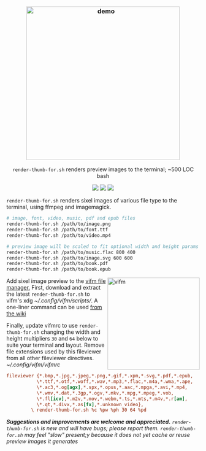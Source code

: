 <h3 align="center"><img src="./test/render-for.demo.gif" alt="demo" height="400px"></h3>
<p align="center"><code>render-thumb-for.sh</code> renders preview images to the terminal; ~500 LOC bash</p>
<p align="center">
<a href="https://github.com/iambumblehead/render-thumb-for.sh/workflows"><img src="https://github.com/iambumblehead/render-thumb-for.sh/workflows/shellcheck/badge.svg"></a>
<a href="./LICENSE.md"><img src="https://img.shields.io/badge/license-ISC-blue.svg"></a>
<a href="https://github.com/iambumblehead/render-thumb-for.sh/releases"><img src="https://img.shields.io/github/release/iambumblehead/render-thumb-for.sh.svg"></a>
</p>

`render-thumb-for.sh` renders sixel images of various file type to the terminal, using ffmpeg and imagemagick.
```bash
# image, font, video, music, pdf and epub files
render-thumb-for.sh /path/to/image.png
render-thumb-for.sh /path/to/font.ttf
render-thumb-for.sh /path/to/video.mp4

# preview image will be scaled to fit optional width and height params
render-thumb-for.sh /path/to/music.flac 800 400
render-thumb-for.sh /path/to/image.svg 600 600
render-thumb-for.sh /path/to/book.pdf
render-thumb-for.sh /path/to/book.epub
```

<img src="./test/render-for-vifm.gif" alt="vifm" align="right" height="240px">

Add sixel image preview to the [vifm file manager.][3] First, download and extract the latest `render-thumb-for.sh` to vifm's xdg _~/.config/vifm/scripts/_. A one-liner command can be used [from the wiki][3]

Finally, update vifmrc to use `render-thumb-for.sh` changing the width and height multipliers `30` and `64` below to suite your terminal and layout. Remove file extensions used by this fileviewer from all other fileviewer directives.
_~/.config/vifm/vifmrc_
``` ini
fileviewer {*.bmp,*.jpg,*.jpeg,*.png,*.gif,*.xpm,*.svg,*.pdf,*.epub,
           \*.ttf,*.otf,*.woff,*.wav,*.mp3,*.flac,*.m4a,*.wma,*.ape,
           \*.ac3,*.og[agx],*.spx,*.opus,*.aac,*.mpga,*.avi,*.mp4,
           \*.wmv,*.dat,*.3gp,*.ogv,*.mkv,*.mpg,*.mpeg,*.vob,
           \*.fl[icv],*.m2v,*.mov,*.webm,*.ts,*.mts,*.m4v,*.r[am],
           \*.qt,*.divx,*.as[fx],*.unknown_video},
         \ render-thumb-for.sh %c %pw %ph 30 64 %pd
```

_**Suggestions and improvements are welcome and appreciated.** `render-thumb-for.sh` is new and will have bugs; please report them. `render-thumb-for.sh` may feel "slow" present;y because it does not yet cache or reuse preview images it generates_



[0]: https://img.shields.io/badge/license-ISC-blue.svg
[1]: ./LICENSE
[2]: https://github.com/vifm/vifm
[3]: https://github.com/iambumblehead/render-thumb-for.sh/wiki
